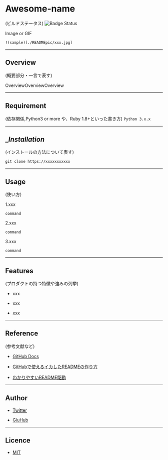 # __Awesome-name__

(ビルドステータス)
![Badge Status](https://services-as-a-ci)

Image or GIF

`!(sample)[./READMEpic/xxx.jpg]`

---

## __Overview__

(概要部分・一言で表す)

OverviewOverviewOverview

---

## __Requirement__

(依存関係,Python3 or more や、Ruby 1.8+といった書き方)
`Python 3.x.x`

---

## __Installation_

(インストールの方法について表す)

`git clone https://xxxxxxxxxxx`

---

## __Usage__

(使い方)

1.xxx

`command`

2.xxx

`command`

3.xxx

`command`

---

## __Features__

(プロダクトの持つ特徴や強みの列挙)

- xxx

- xxx

- xxx

---

## __Reference__

(参考文献など)

- [GitHub Docs](https://docs.github.com/ja)

- [GitHubで使えるイカしたREADMEの作り方](https://qiita.com/Kotabrog/items/fb328b72ac94137897af)

- [わかりやすいREADME駆動](https://qiita.com/b4b4r07/items/c80d53db9a0fd59086ec)

---

## __Author__

- [Twitter](https://twitter.com/yamamoooooooon_)

- [GiuHub](https://github.com/06keito)

---

## __Licence__

- [MIT](https://opensource.org/licenses/mit-license.php)
